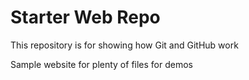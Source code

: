 # Starter Web Repo

This repository is for showing how Git and GitHub work

Sample website for plenty of files for demos